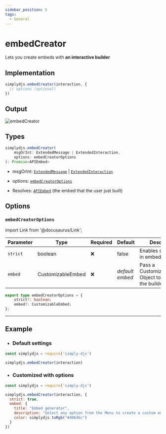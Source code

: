 ```yaml
---
sidebar_position: 5
tags:
  - General
---
```


# embedCreator

Lets you create embeds with **an interactive builder**


## Implementation

```js
simplydjs.embedCreator(interaction, { 
  // options (optional)
})
```


## Output

![embedCreator](https://i.postimg.cc/HWbXgwZV/image.png)

## Types
```ts
simplydjs.embedCreator(
	msgOrInt: ExtendedMessage | ExtendedInteraction,
	options: embedCreatorOptions
): Promise<APIEmbed>
```

- msgOrInt: [`ExtendedMessage`](/docs/typedef/ExtendedMessage) | [`ExtendedInteraction`](/docs/typedef/ExtendedInteraction)
- options: [`embedCreatorOptions`](#embedcreatoroptions)

- Resolves: [`APIEmbed`](https://discord-api-types.dev/api/discord-api-types-v10/interface/APIEmbed) (the embed that the user just built)

## Options

### `embedCreatorOptions`

import Link from '@docusaurus/Link';

| Parameter | Type | Required | Default    | Description |
| --------- | ----- | -------- | -------- | ---------- |
| `strict` | <Link to="https://developer.mozilla.org/en-US/docs/Web/JavaScript/Reference/Global_Objects/Boolean">boolean</Link>       | ❌ | false | Enables strict mode in embedCreator |
| `embed` | <Link to="/docs/typedef/CustomizableEmbed">CustomizableEmbed</Link>         | ❌        | _default embed_  | Pass a CustomizableEmbed Object to customize the builder embed  |

```ts
export type embedCreatorOptions = {
	strict?: boolean;
	embed?: CustomizableEmbed;
};
```

-----------------

## Example

- ### Default settings

```js title="embedCreator.js"
const simplydjs = require('simply-djs')

simplydjs.embedCreator(interaction)
```

- ### Customized with options

```js title="embedCreator.js"
const simplydjs = require('simply-djs')

simplydjs.embedCreator(interaction, { 
  strict: true,
  embed: {
	title: "Embed generator",
	description: "Select any option from the Menu to create a custom embed.",
	color: simplydjs.toRgb("#406dbc")
  }
})
```
